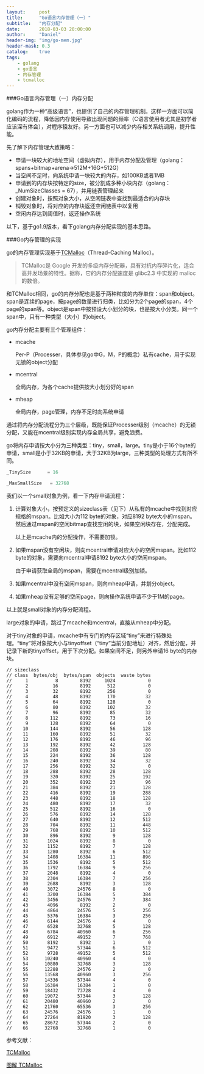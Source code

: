 ```yaml
---
layout:     post
title:      "Go语言内存管理（一）"
subtitle:   "内存分配"
date:       2018-03-03 20:00:00
author:     "Daniel"
header-img: "img/go-mem.jpg"
header-mask: 0.3
catalog:    true
tags:
    - golang
    - go语言
    - 内存管理
    - tcmalloc
---
```


###Go语言内存管理（一）内存分配

golang作为一种“高级语言”，也提供了自己的内存管理机制。这样一方面可以简化编码的流程，降低因内存使用导致出现问题的频率（C语言使用者尤其是初学者应该深有体会），对程序猿友好。另一方面也可以减少内存相关系统调用，提升性能。

先了解下内存管理大致策略：

- 申请一块较大的地址空间（虚拟内存），用于内存分配及管理（golang：spans+bitmap+arena->512M+16G+512G）
- 当空间不足时，向系统申请一块较大的内存，如100KB或者1MB
- 申请到的内存块按特定的size，被分割成多种小块内存（golang：_NumSizeClasses = 67），并用链表管理起来
- 创建对象时，按照对象大小，从空闲链表中查找到最适合的内存块
- 销毁对象时，将对应的内存块返还空闲链表中以复用
- 空闲内存达到阈值时，返还操作系统

以下，基于go1.9版本，看下golang内存分配实现的基本思路。



###Go内存管理的实现

go的内存管理实现基于[TCMalloc](http://legendtkl.com/2015/12/11/go-memory/)（Thread-Caching Malloc）。

> TCMalloc是 Google 开发的多级内存分配器，具有对抗内存碎片化，适合高并发场景的特性。据称，它的内存分配速度是 glibc2.3 中实现的 malloc的数倍。

和TCMalloc相同，go的内存分配也是基于两种粒度的内存单位：span和object。span是连续的page，按page的数量进行归类，比如分为2个page的span，4个page的span等。object是span中按预设大小划分的块，也是按大小分类。同一个span中，只有一种类型（大小）的object。

go内存分配主要有三个管理组件：

- mcache

  Per-P（Processer，具体参见go中G，M，P的概念）私有cache，用于实现无锁的object分配

- mcentral

  全局内存，为各个cache提供按大小划分好的span

- mheap

  全局内存，page管理，内存不足时向系统申请

通过将内存分配流程分为三个层级，既能保证Processer级别（mcache）的无锁分配，又能在mcentral级别实现内存全局共享，避免浪费。

go将内存申请按大小分为三种类型：tiny，small，large。tiny是小于16个byte的申请，small是小于32KB的申请，大于32KB为large，三种类型的处理方式有所不同。

```go
_TinySize      = 16

_MaxSmallSize   = 32768
```

我们以一个small对象为例，看一下内存申请流程：

1. 计算对象大小，按预定义的sizeclass表（见下）从私有的mcache中找到对应规格的mspan。比如大小为112 byte的对象，对应8192 byte大小的mspan。然后通过mspan的空闲bitmap查找空闲的块，如果空闲块存在，分配完成。

   以上是mcache内的分配操作，不需要加锁。

2. 如果mspan没有空闲块，则向mcentral申请对应大小的空闲mspan。比如112 byte的对象，需要向mcentral申请8192 byte大小的空闲mspan。

   由于申请获取全局的mspan，需要在mcentral级别加锁。

3. 如果mcentral中没有空闲mspan，则向mheap申请，并划分object。

4. 如果mheap没有足够的空闲page，则向操作系统申请不少于1M的page。

以上就是small对象的内存分配流程。

large对象的申请，跳过了mcache和mcentral，直接从mheap中分配。

对于tiny对象的申请，mcache中有专门的内存区域“tiny”来进行特殊处理。“tiny”将对象按大小与tinyoffset（“tiny”当前分配地址）对齐，然后分配，并记录下新的tinyoffset，用于下次分配。如果空间不足，则另外申请16 byte的内存块。

```
// sizeclass
// class  bytes/obj  bytes/span  objects  waste bytes
//     1          8        8192     1024            0
//     2         16        8192      512            0
//     3         32        8192      256            0
//     4         48        8192      170           32
//     5         64        8192      128            0
//     6         80        8192      102           32
//     7         96        8192       85           32
//     8        112        8192       73           16
//     9        128        8192       64            0
//    10        144        8192       56          128
//    11        160        8192       51           32
//    12        176        8192       46           96
//    13        192        8192       42          128
//    14        208        8192       39           80
//    15        224        8192       36          128
//    16        240        8192       34           32
//    17        256        8192       32            0
//    18        288        8192       28          128
//    19        320        8192       25          192
//    20        352        8192       23           96
//    21        384        8192       21          128
//    22        416        8192       19          288
//    23        448        8192       18          128
//    24        480        8192       17           32
//    25        512        8192       16            0
//    26        576        8192       14          128
//    27        640        8192       12          512
//    28        704        8192       11          448
//    29        768        8192       10          512
//    30        896        8192        9          128
//    31       1024        8192        8            0
//    32       1152        8192        7          128
//    33       1280        8192        6          512
//    34       1408       16384       11          896
//    35       1536        8192        5          512
//    36       1792       16384        9          256
//    37       2048        8192        4            0
//    38       2304       16384        7          256
//    39       2688        8192        3          128
//    40       3072       24576        8            0
//    41       3200       16384        5          384
//    42       3456       24576        7          384
//    43       4096        8192        2            0
//    44       4864       24576        5          256
//    45       5376       16384        3          256
//    46       6144       24576        4            0
//    47       6528       32768        5          128
//    48       6784       40960        6          256
//    49       6912       49152        7          768
//    50       8192        8192        1            0
//    51       9472       57344        6          512
//    52       9728       49152        5          512
//    53      10240       40960        4            0
//    54      10880       32768        3          128
//    55      12288       24576        2            0
//    56      13568       40960        3          256
//    57      14336       57344        4            0
//    58      16384       16384        1            0
//    59      18432       73728        4            0
//    60      19072       57344        3          128
//    61      20480       40960        2            0
//    62      21760       65536        3          256
//    63      24576       24576        1            0
//    64      27264       81920        3          128
//    65      28672       57344        2            0
//    66      32768       32768        1            0
```





参考文献：

[TCMalloc](http://legendtkl.com/2015/12/11/go-memory/)

[图解 TCMalloc](https://zhuanlan.zhihu.com/p/29216091)
